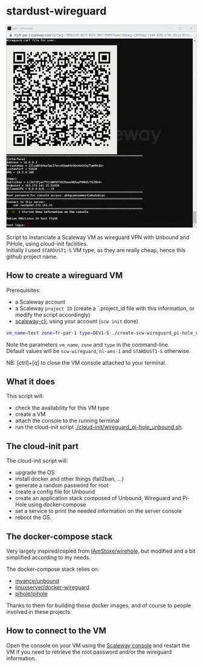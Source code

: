 # stardust-wireguard

![screenshot](./assets/scw-wireguard.png)



Script to instanciate a Scaleway VM as wireguard VPN with Unbound and PiHole, using cloud-init facilities.  
Initially I used `STARDUST1-S` VM type, as they are really cheap, hence this github project name.


## How to create a wireguard VM

Prerequisites:
- a Scaleway account
- a Scaleway `project ID` (create a `.project_id file with this information, or modify the script accordingly)
- [scaleway-cli](https://github.com/scaleway/scaleway-cli), using your account (`scw init` done) 

```bash
vm_name=test zone=fr-par-1 type=DEV1-S ./create-scw-wireguard_pi-hole_unbound.sh
```

Note the parameters `vm_name`, `zone` and `type` in the command-line.  
Default values will be `scw-wireguard`, `nl-ams-1` and `STARDUST1-S` otherwise.


NB: [ctrl]+[q] to close the VM console attached to your terminal. 


## What it does

This script will: 
- check the availability for this VM type
- create a VM 
- attach the console to the running terminal
- run the cloud-init script [./cloud-init/wireguard_pi-hole_unbound.sh](./cloud-init/wireguard_pi-hole_unbound.sh).


## The cloud-init part

The cloud-init script will:
- upgrade the OS
- install docker and other things (fail2ban, ...)
- generate a random password for root
- create a config file for Unbound
- create an application stack composed of Unbound, Wireguard and Pi-Hole using docker-compose
- set a service to print the needed information on the server console
- reboot the OS.



## The docker-compose stack

Very largely inspired/copied from [IAmStoxe/wirehole](https://github.com/IAmStoxe/wirehole), but modified and a bit simplified according to my needs. 

The docker-compose stack relies on:
- [mvance/unbound](https://github.com/MatthewVance/unbound-docker)
- [linuxserver/docker-wireguard](https://github.com/linuxserver/docker-wireguard)
- [pihole/pihole](https://github.com/pi-hole/pi-hole)

Thanks to them for building these docker images, and of course to people involved in these projects.  



## How to connect to the VM

Open the console on your VM using the [Scaleway console](https://console.scaleway.com/) and restart the VM if you need to retrieve the root password and/or the wireguard information. 

